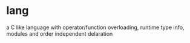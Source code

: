 # lang
a C like language with operator/function overloading, runtime type info, modules and order independent delaration
